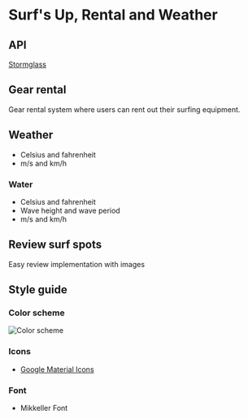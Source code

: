 # Surf's Up, Rental and Weather

## API
[Stormglass](https://docs.stormglass.io/#/weather)

## Gear rental
Gear rental system where users can rent out their surfing equipment.

## Weather
* Celsius and fahrenheit
* m/s and km/h

### Water
* Celsius and fahrenheit
* Wave height and wave period
* m/s and km/h

## Review surf spots
Easy review implementation with images

## Style guide

### Color scheme
![Color scheme](https://i.imgur.com/P3vj7L1.png)

### Icons
* [Google Material Icons](https://fonts.google.com/icons)

### Font
* Mikkeller Font
